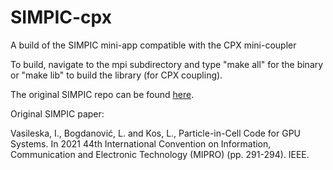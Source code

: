 # SIMPIC-cpx
A build of the SIMPIC mini-app compatible with the CPX mini-coupler

To build, navigate to the mpi subdirectory and type "make all" for the binary or "make lib" to build the library (for CPX coupling).

The original SIMPIC repo can be found [here](https://github.com/MoPHA/simpic).

Original SIMPIC paper: 

Vasileska, I., Bogdanović, L. and Kos, L., Particle-in-Cell Code for GPU Systems. In 2021 44th International Convention on Information, Communication and Electronic Technology (MIPRO) (pp. 291-294). IEEE.
